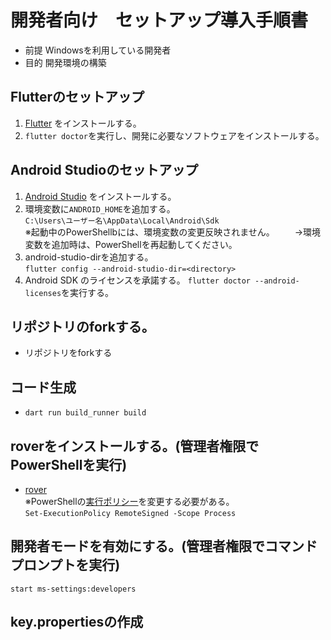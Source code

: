 # 開発者向け　セットアップ導入手順書
- 前提
  Windowsを利用している開発者
- 目的
  開発環境の構築

## Flutterのセットアップ
1. [Flutter](https://docs.flutter.dev/get-started/install/windows) をインストールする。
1. `flutter doctor`を実行し、開発に必要なソフトウェアをインストールする。

## Android Studioのセットアップ
1. [Android Studio](https://docs.flutter.dev/get-started/install/windows#android-setup) をインストールする。
1. 環境変数に`ANDROID_HOME`を追加する。  
`C:\Users\ユーザー名\AppData\Local\Android\Sdk`  
  ※起動中のPowerShellbには、環境変数の変更反映されません。
　　→環境変数を追加時は、PowerShellを再起動してください。
1. android-studio-dirを追加する。  
 `flutter config --android-studio-dir=<directory>`
1. Android SDK のライセンスを承諾する。
   `flutter doctor --android-licenses`を実行する。

## リポジトリのforkする。
- リポジトリをforkする
## コード生成
- `dart run build_runner build`
## roverをインストールする。(管理者権限でPowerShellを実行)
- [rover](https://www.apollographql.com/docs/rover/getting-started/#windows-powershell-installer)  
※PowerShellの[実行ポリシー](https://learn.microsoft.com/ja-jp/powershell/module/microsoft.powershell.core/about/about_execution_policies)を変更する必要がある。  
  `Set-ExecutionPolicy RemoteSigned -Scope Process`
## 開発者モードを有効にする。(管理者権限でコマンドプロンプトを実行)  
`start ms-settings:developers`

## key.propertiesの作成
